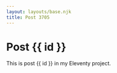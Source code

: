 ```yaml
---
layout: layouts/base.njk
title: Post 3705
---
```


# Post {{ id }}

This is post {{ id }} in my Eleventy project.
